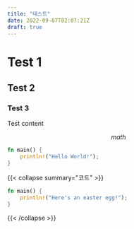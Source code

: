 ```yaml
---
title: "테스트"
date: 2022-09-07T02:07:21Z
draft: true
---
```


# Test 1

## Test 2

### Test 3

Test content

$$ math $$

```rust
fn main() {
    println!("Hello World!");
}
```

{{< collapse summary="코드" >}}
```rust
fn main() {
    println!("Here's an easter egg!");
}
```
{{< /collapse >}}